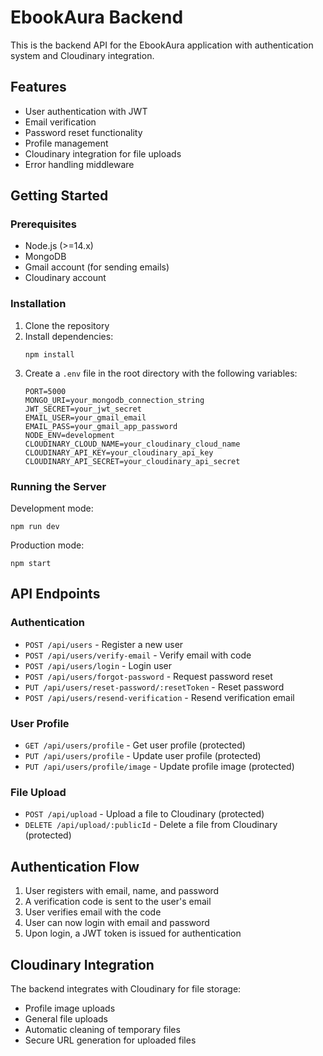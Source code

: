 # EbookAura Backend

This is the backend API for the EbookAura application with authentication system and Cloudinary integration.

## Features

- User authentication with JWT
- Email verification
- Password reset functionality
- Profile management
- Cloudinary integration for file uploads
- Error handling middleware

## Getting Started

### Prerequisites

- Node.js (>=14.x)
- MongoDB
- Gmail account (for sending emails)
- Cloudinary account

### Installation

1. Clone the repository
2. Install dependencies:
   ```
   npm install
   ```
3. Create a `.env` file in the root directory with the following variables:
   ```
   PORT=5000
   MONGO_URI=your_mongodb_connection_string
   JWT_SECRET=your_jwt_secret
   EMAIL_USER=your_gmail_email
   EMAIL_PASS=your_gmail_app_password
   NODE_ENV=development
   CLOUDINARY_CLOUD_NAME=your_cloudinary_cloud_name
   CLOUDINARY_API_KEY=your_cloudinary_api_key
   CLOUDINARY_API_SECRET=your_cloudinary_api_secret
   ```

### Running the Server

Development mode:
```
npm run dev
```

Production mode:
```
npm start
```

## API Endpoints

### Authentication

- `POST /api/users` - Register a new user
- `POST /api/users/verify-email` - Verify email with code
- `POST /api/users/login` - Login user
- `POST /api/users/forgot-password` - Request password reset
- `PUT /api/users/reset-password/:resetToken` - Reset password
- `POST /api/users/resend-verification` - Resend verification email

### User Profile

- `GET /api/users/profile` - Get user profile (protected)
- `PUT /api/users/profile` - Update user profile (protected)
- `PUT /api/users/profile/image` - Update profile image (protected)

### File Upload

- `POST /api/upload` - Upload a file to Cloudinary (protected)
- `DELETE /api/upload/:publicId` - Delete a file from Cloudinary (protected)

## Authentication Flow

1. User registers with email, name, and password
2. A verification code is sent to the user's email
3. User verifies email with the code
4. User can now login with email and password
5. Upon login, a JWT token is issued for authentication

## Cloudinary Integration

The backend integrates with Cloudinary for file storage:

- Profile image uploads
- General file uploads
- Automatic cleaning of temporary files
- Secure URL generation for uploaded files 